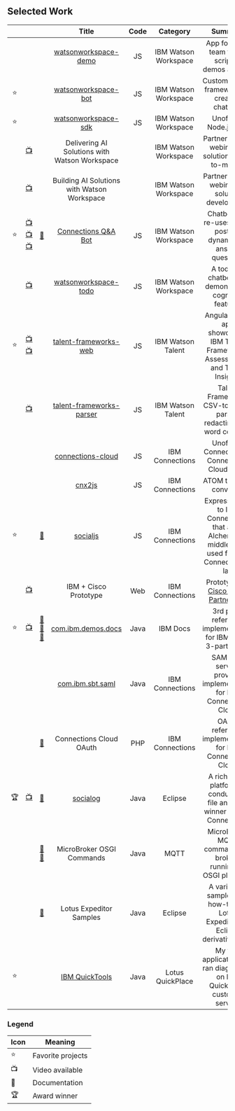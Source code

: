 ---
---

## Selected Work
|  |  |  | Title   | Code   | Category | Summary |
| :-: | :-: | :-: | :-----: | :----: | :------: | :-----: |
| | | | [watsonworkspace-demo](https://github.com/van-ibm/watsonworkspace-dmo) | JS | IBM Watson Workspace | App for sales team to run scripted demos at scale  |
| ⭐️ | | | [watsonworkspace-bot](https://github.com/van-ibm/watsonworkspace-bot) | JS | IBM Watson Workspace | Custom bot-kit framework for creating chatbots |
| ⭐️ | | | [watsonworkspace-sdk](https://github.com/van-ibm/watsonworkspace-sdk) | JS | IBM Watson Workspace | Unofficial Node.js SDK |
| | [📺](https://www.youtube.com/watch?v=dEq8CYzXrn0) | | Delivering AI Solutions with Watson Workspace | | IBM Watson Workspace | Partner-facing webinar on solution route-to-market |
| | [📺](https://www.youtube.com/watch?v=TOGcKYekkCc&t=119s) | | Building AI Solutions with Watson Workspace | | IBM Watson Workspace | Partner-facing webinar on solution development |
| ⭐️ | [📺](https://www.youtube.com/watch?v=fgePk6t297A&t=104s) [📺](https://www.youtube.com/watch?v=gz1UJEPO2V0&t=35s) [📺](https://www.youtube.com/watch?v=fiVsQBoKglw) | [📄](https://www.linkedin.com/pulse/building-watson-powered-chatbot-van-staub-mba/) | [Connections Q&A Bot](https://github.ibm.com/van-staub/workspace-connections) | JS | IBM Watson Workspace | Chatbot that re-uses forum posts to dynamically answer questions |
| | [📺](https://www.youtube.com/watch?v=x3OCnRCvjN4) | | [watsonworkspace-todo](https://github.com/van-ibm/watsonworkspace-todo) | JS | IBM Watson Workspace | A todo list chatbot that demonstrates cognitive features |
| ⭐️ | [📺](https://www.youtube.com/watch?v=AbxfzAGw43k&t=670s) [📺](https://www.youtube.com/watch?v=h7PVpZZCQRs) | | [talent-frameworks-web](https://github.ibm.com/van-staub/talent-frameworks-web) | JS | IBM Watson Talent | Angular2 web app showcasing IBM Talent Frameworks, Assessments, and Talent Insights |
| | [📺](https://www.youtube.com/watch?v=pVlkXbYnjl0) | | [talent-frameworks-parser](https://github.ibm.com/van-staub/talent-frameworks-parser) | JS | IBM Watson Talent | Talent Frameworks CSV-to-JSON parser, redacting, and word counting |
| | | | [connections-cloud](https://github.com/van-ibm/connections-cloud) | JS | IBM Connections |  Unofficial Connections & Connections Cloud client |
| | | | [cnx2js](https://github.com/van-ibm/cnx2js) | JS | IBM Connections | ATOM to JSON convertor |
| ⭐️ | | [📄](https://apps.na.collabserv.com/files/app/file/b0f0a025-5dc1-48d2-a29c-53f8682dd788) | [socialjs](https://github.ibm.com/van-staub/socialjs) | JS | IBM Connections| Express proxy to IBM Connections that adds AlchemyAPI middleware; used for IBM Connect 2017 lab |
| | [📺](https://www.youtube.com/watch?v=z7p_nHCumI4) | | IBM + Cisco Prototype | Web | IBM Connections | Prototype for [Cisco + IBM Partnership](https://www.ibm.com/collaboration/ibm-partnership/ibm-cisco) |
| ⭐️ | [📺](https://www.youtube.com/watch?v=TCJj6jZpUH8) | [📄](http://vanstaub.me/1299) [📄](http://vanstaub.me/2499) [📄](http://vanstaub.me/2539) | [com.ibm.demos.docs](https://github.ibm.com/van-staub/com.ibm.demos.docs) | Java | IBM Docs | 3rd party reference implementation for IBM Docs; 3-part series |
| | | | [com.ibm.sbt.saml](https://github.ibm.com/van-staub/com.ibm.sbt.saml) | Java | IBM Connections | SAML 1.1 service provider implementation for IBM Connections Cloud  |
| | | [📄](http://vanstaub.me/679) | Connections Cloud OAuth | PHP | IBM Connections | OAuth reference implementation for IBM Connections Cloud  |
| 🏆 | [📺](https://www.youtube.com/watch?v=980RG8tr3VQ) | [📄](http://vanstaub.me/339) | [socialog](https://github.ibm.com/van-staub/socialog) | Java | Eclipse | A rich client platform to conduct log file analysis; winner Best of Connections |
| | | [📄](https://www.ibm.com/developerworks/community/blogs/dpi/entry/micro_broker_osgi_commands1?lang=en) [📄](https://www.ibm.com/developerworks/community/blogs/dpi/entry/micro_broker_osgi_commands_part_218?lang=en) | MicroBroker OSGI Commands | Java | MQTT | MicroBroker MQTT commands for brokers running on OSGI platforms |
| | | [📄](https://www-10.lotus.com/ldd/lewiki.nsf/xpSearch.xsp?searchValue=%22Van%20Staub%22) | Lotus Expeditor Samples | Java | Eclipse | A variety of samples and how-tos for Lotus Expeditor, an Eclipse derivative work|
| ⭐️ | | | [IBM QuickTools](http://www.domquery.info/ldd/sandbox.nsf/Threads/1D3BFB17C889FEFC852571CA00006C61?OpenDocument) | Java | Lotus QuickPlace | My first application that ran diagnostics on IBM QuickPlace customer servers |

### Legend
| Icon | Meaning |
| ---- | ------- |
| ⭐️ | Favorite projects |
| 📺 | Video available |
| 📄 | Documentation |
| 🏆 | Award winner |
